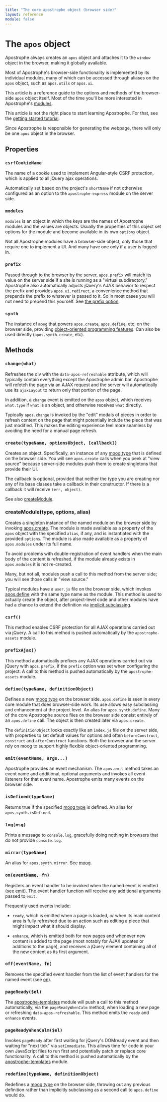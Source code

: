 ```yaml
---
title: "The core apostrophe object (browser side)"
layout: reference
module: false
---
```


# The `apos` object

Apostrophe always creates an `apos` object and attaches it to the `window` object in the browser, making it globally available.

Most of Apostrophe's browser-side functionality is implemented by its individual modules, many of which can be accessed through aliases on the `apos` object, such as `apos.utils` or `apos.ui`.

This article is a reference guide to the options and methods of the browser-side `apos` object itself. Most of the time you'll be more interested in Apostrophe's [modules](modules/index.html).

This article is not the right place to start learning Apostrophe. For that, see the [getting started tutorial](tutorials/getting-started/index.html).

Since Apostrophe is responsible for generating the webpage, there will only be one `apos` object in the browser.

## Properties

### `csrfCookieName`

The name of a cookie used to implement Angular-style CSRF protection, which is applied to all jQuery ajax operations.

Automatically set based on the project's `shortName` if not otherwise configured as an option to the `apostrophe-express` module on the server side.

### `modules`

`modules` is an object in which the keys are the names of Apostrophe modules and the values are objects. Usually the properties of this object set options for the module and become available in its own `options` object.

Not all Apostrophe modules have a browser-side object; only those that require one to implement a UI. And many have one only if a user is logged in.

### `prefix`

Passed through to the browser by the server, `apos.prefix` will match its value on the server side if a site is running as a "virtual subdirectory." Apostrophe also automatically adjusts jQuery's AJAX behavior to respect the prefix and provides `apos.ui.redirect`, a convenience method that prepends the prefix to whatever is passed to it. So in most cases you will not need to prepend this yourself. See [the prefix option](core-server.html).

### `synth`

The instance of `moog` that powers `apos.create`, `apos.define`, etc. on the browser side, providing [object-oriented programming features](glossary.html#moog-type). Can also be used directly (`apos.synth.create`, etc).

## Methods

### `change(what)`

Refreshes the div with the `data-apos-refreshable` attribute, which will typically contain everything except the Apostrophe admin bar. Apostrophe will refetch the page via an AJAX request and the server will automatically use its `ajaxLayout` to return only that portion of the page. 

In addition, a `change` event is emitted on the `apos` object, which receives `what.type` if `what` is an object, and otherwise receives `what` directly. 

Typically `apos.change` is invoked by the "edit" modals of pieces in order to refresh content on the page that might potentially include the piece that was just modified. This makes the editing experience feel more seamless by avoiding the need for a manual page refresh.

### `create(typeName, optionsObject, [callback])`

Creates an object. Specifically, an instance of any [moog type](glossary.html#moog-type) that is defined on the browser side. You will see `apos.create` calls when you peek at "view source" because server-side modules push them to create singletons that provide their UI.

The callback is optional, provided that neither the type you are creating nor any of its base classes take a callback in their constructor. If there is a callback it will receive `(err, object)`.

See also [createModule](#createModule).

### createModule(type, options, alias)

Creates a singleton instance of the named module on the browser side by invoking [apos.create](#create). The module is made available as a property of the `apos` object with the specified `alias`, if any, and is instantiated with the provided `options`. The module is also made available as a property of `apos.modules` under its full name.

To avoid problems with double-registration of event handlers when the main body of the content is refreshed, if the module already exists in `apos.modules` it is not re-created.

Many, but not all, modules push a call to this method from the server side; you will see those calls in "view source."

Typical modules have a `user.js` file on the browser side, which invokes [apos.define](#define) with the same type name as the module. This method is used to actually create the object, after project-level code and other modules have had a chance to extend the definition via [implicit subclassing](glossary.html#implicit-subclassing). 

### `csrf()`

This method enables CSRF protection for all AJAX operations carried out via jQuery. A call to this method is pushed automatically by the `apostrophe-assets` module.

### `prefixAjax()`

This method automatically prefixes any AJAX operations carried out via jQuery with `apos.prefix`, if the `prefix` option was set when configuring the project. A call to this method is pushed automatically by the `apostrophe-assets` module.
 
### `define(typeName, definitionObject)`

Defines a new [moog type](glossary.html#moog-type) on the browser side. `apos.define` is seen in every core module that does browser-side work. Its use allows easy subclassing and enhancement at the project level. An alias for `apos.synth.define`. Many of the core Apostrophe source files on the browser side consist entirely of an `apos.define` call. The object is then created later via `apos.create`.

The `definitionObject` looks exactly like an `index.js` file on the server side, with properties to set default values for options and often `beforeConstruct`, `construct` and `afterConstruct` functions. Both the browser and the server rely on moog to support highly flexible object-oriented programming.

### `emit(eventName, args...)`

Apostrophe provides an event mechanism. The `apos.emit` method takes an event name and additional, optional arguments and invokes all event listeners for that event name. Apostrophe emits many events on the browser side.

### `isDefined(typeName)`

Returns true if the specified [moog type](glossary.html#moog-type) is defined. An alias for `apos.synth.isDefined`.

### `log(msg)`

Prints a message to `console.log`, gracefully doing nothing in browsers that do not provide `console.log`.

### `mirror(typeName)`

An alias for `apos.synth.mirror`. See [moog](https://npmjs.org/moog).

### `on(eventName, fn)`

Registers an event handler to be invoked when the named event is emitted (see [emit](#code-emit)). The event handler function will receive any additional arguments passed to `emit`.

Frequently used events include:

* `ready`, which is emitted when a page is loaded, *or* when its main content area is fully refreshed due to an action such as editing a piece that might impact what it should display.

* `enhance`, which is emitted both for new pages and whenever new content is added to the page (most notably for AJAX updates or additions to the page), and receives a jQuery element containing all of the new content as its first argument. 

### `off(eventName, fn)`

Removes the specified event handler from the list of event handlers for the named event (see [on](#on)).

### `pageReady($el)`

The [apostrophe-templates](modules/apostrophe-templates/index.html) module will push a call to this method automatically, via the `pageReadyWhenCalm` method, when loading a new page or refreshing `data-apos-refreshable`. This method emits the `ready` and `enhance` events.

### `pageReadyWhenCalm($el)`

Invokes `pageReady` after first waiting for jQuery's DOMready event and then waiting for "next tick" via `setImmediate`. This allows time for code in your own JavaScript files to run first and potentially patch or replace core functionality. A call to this method is pushed automatically by the [apostrophe-templates](modules/apostrophe-templates/index.html) module.

### `redefine(typeName, definitionObject)`

Redefines a [moog type](glossary.html#moog-type) on the browser side, throwing out any previous definition rather than implicitly subclassing as a second call to `apos.define` would do.
